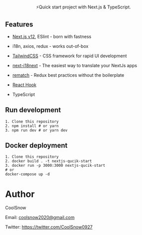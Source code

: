 <p align='center'>
⚡️Quick start project with Next.js & TypeScript.
</p>

## Features

- [Next.js v12](https://nextjs.org/), ESlint -  born with fastness

- i18n, axios, redux  - works out-of-box

- [TailwindCSS](https://github.com/tailwindlabs/tailwindcss) - CSS framework for rapid UI development

- [next-i18next](https://github.com/isaachinman/next-i18next) - The easiest way to translate your NextJs apps

- [rematch](https://github.com/rematch/rematch) - Redux best practices without the boilerplate


- [React Hook](https://zh-hans.reactjs.org/docs/hooks-intro.html)

- TypeScript

## Run development
    1. Clone this repository
    2. npm install # or yarn
    3. npm run dev # or yarn dev

## Docker deployment
    1. Clone this repository
    2. docker build . -t nextjs-qucik-start
    3. docker run -p 3000:3000 nextjs-qucik-start
    # or
    docker-compose up -d

# Author

CoolSnow

Email: coolsnow2020@gmail.com

Twitter: https://twitter.com/CoolSnow0927